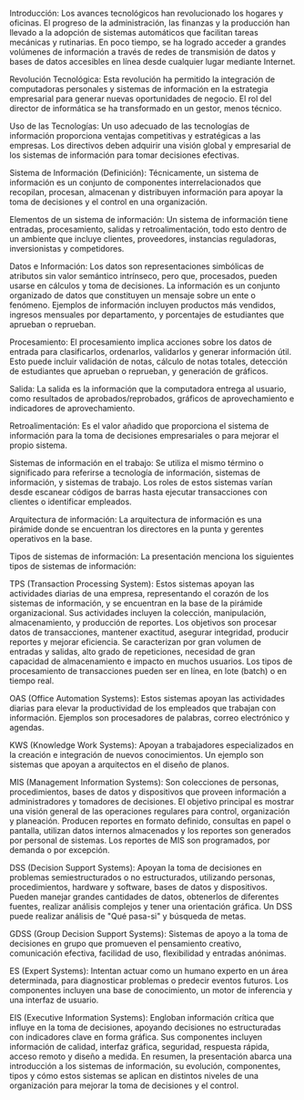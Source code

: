 Introducción: Los avances tecnológicos han revolucionado los hogares y oficinas. El progreso de la administración, las finanzas y la producción han llevado a la adopción de sistemas automáticos que facilitan tareas mecánicas y rutinarias. En poco tiempo, se ha logrado acceder a grandes volúmenes de información a través de redes de transmisión de datos y bases de datos accesibles en línea desde cualquier lugar mediante Internet.

Revolución Tecnológica: Esta revolución ha permitido la integración de computadoras personales y sistemas de información en la estrategia empresarial para generar nuevas oportunidades de negocio. El rol del director de informática se ha transformado en un gestor, menos técnico.

Uso de las Tecnologías: Un uso adecuado de las tecnologías de información proporciona ventajas competitivas y estratégicas a las empresas. Los directivos deben adquirir una visión global y empresarial de los sistemas de información para tomar decisiones efectivas.

Sistema de Información (Definición): Técnicamente, un sistema de información es un conjunto de componentes interrelacionados que recopilan, procesan, almacenan y distribuyen información para apoyar la toma de decisiones y el control en una organización.

Elementos de un sistema de información: Un sistema de información tiene entradas, procesamiento, salidas y retroalimentación, todo esto dentro de un ambiente que incluye clientes, proveedores, instancias reguladoras, inversionistas y competidores.

Datos e Información: Los datos son representaciones simbólicas de atributos sin valor semántico intrínseco, pero que, procesados, pueden usarse en cálculos y toma de decisiones. La información es un conjunto organizado de datos que constituyen un mensaje sobre un ente o fenómeno. Ejemplos de información incluyen productos más vendidos, ingresos mensuales por departamento, y porcentajes de estudiantes que aprueban o reprueban.

Procesamiento: El procesamiento implica acciones sobre los datos de entrada para clasificarlos, ordenarlos, validarlos y generar información útil. Esto puede incluir validación de notas, cálculo de notas totales, detección de estudiantes que aprueban o reprueban, y generación de gráficos.

Salida: La salida es la información que la computadora entrega al usuario, como resultados de aprobados/reprobados, gráficos de aprovechamiento e indicadores de aprovechamiento.

Retroalimentación: Es el valor añadido que proporciona el sistema de información para la toma de decisiones empresariales o para mejorar el propio sistema.

Sistemas de información en el trabajo: Se utiliza el mismo término o significado para referirse a tecnología de información, sistemas de información, y sistemas de trabajo. Los roles de estos sistemas varían desde escanear códigos de barras hasta ejecutar transacciones con clientes o identificar empleados.

Arquitectura de información: La arquitectura de información es una pirámide donde se encuentran los directores en la punta y gerentes operativos en la base.

Tipos de sistemas de información: La presentación menciona los siguientes tipos de sistemas de información:

TPS (Transaction Processing System): Estos sistemas apoyan las actividades diarias de una empresa, representando el corazón de los sistemas de información, y se encuentran en la base de la pirámide organizacional. Sus actividades incluyen la colección, manipulación, almacenamiento, y producción de reportes. Los objetivos son procesar datos de transacciones, mantener exactitud, asegurar integridad, producir reportes y mejorar eficiencia. Se caracterizan por gran volumen de entradas y salidas, alto grado de repeticiones, necesidad de gran capacidad de almacenamiento e impacto en muchos usuarios. Los tipos de procesamiento de transacciones pueden ser en línea, en lote (batch) o en tiempo real.

OAS (Office Automation Systems): Estos sistemas apoyan las actividades diarias para elevar la productividad de los empleados que trabajan con información. Ejemplos son procesadores de palabras, correo electrónico y agendas.

KWS (Knowledge Work Systems): Apoyan a trabajadores especializados en la creación e integración de nuevos conocimientos. Un ejemplo son sistemas que apoyan a arquitectos en el diseño de planos.

MIS (Management Information Systems): Son colecciones de personas, procedimientos, bases de datos y dispositivos que proveen información a administradores y tomadores de decisiones. El objetivo principal es mostrar una visión general de las operaciones regulares para control, organización y planeación. Producen reportes en formato definido, consultas en papel o pantalla, utilizan datos internos almacenados y los reportes son generados por personal de sistemas. Los reportes de MIS son programados, por demanda o por excepción.

DSS (Decision Support Systems): Apoyan la toma de decisiones en problemas semiestructurados o no estructurados, utilizando personas, procedimientos, hardware y software, bases de datos y dispositivos. Pueden manejar grandes cantidades de datos, obtenerlos de diferentes fuentes, realizar análisis complejos y tener una orientación gráfica. Un DSS puede realizar análisis de "Qué pasa-si" y búsqueda de metas.

GDSS (Group Decision Support Systems): Sistemas de apoyo a la toma de decisiones en grupo que promueven el pensamiento creativo, comunicación efectiva, facilidad de uso, flexibilidad y entradas anónimas.

ES (Expert Systems): Intentan actuar como un humano experto en un área determinada, para diagnosticar problemas o predecir eventos futuros. Los componentes incluyen una base de conocimiento, un motor de inferencia y una interfaz de usuario.

EIS (Executive Information Systems): Engloban información crítica que influye en la toma de decisiones, apoyando decisiones no estructuradas con indicadores clave en forma gráfica. Sus componentes incluyen información de calidad, interfaz gráfica, seguridad, respuesta rápida, acceso remoto y diseño a medida.
En resumen, la presentación abarca una introducción a los sistemas de información, su evolución, componentes, tipos y cómo estos sistemas se aplican en distintos niveles de una organización para mejorar la toma de decisiones y el control.
